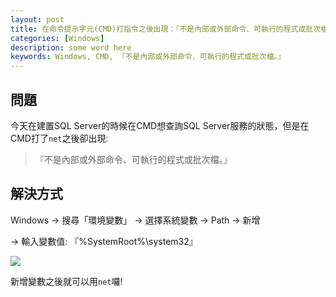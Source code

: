 ```yaml
---
layout: post
title: 在命令提示字元(CMD)打指令之後出現：『不是內部或外部命令、可執行的程式或批次檔。』解決方法
categories: [Windows]
description: some word here
keywords: Windows, CMD, 『不是內部或外部命令、可執行的程式或批次檔。』
---
```


## 問題
今天在建置SQL Server的時候在CMD想查詢SQL Server服務的狀態，但是在CMD打了`net`之後卻出現:

>『不是內部或外部命令、可執行的程式或批次檔。』

## 解決方式
Windows -> 搜尋「環境變數」 -> 選擇系統變數 -> Path -> 新增 

-> 輸入變數值: 『%SystemRoot%\system32』

![](https://i.imgur.com/asoDbOW.png)


新增變數之後就可以用`net`囉!
